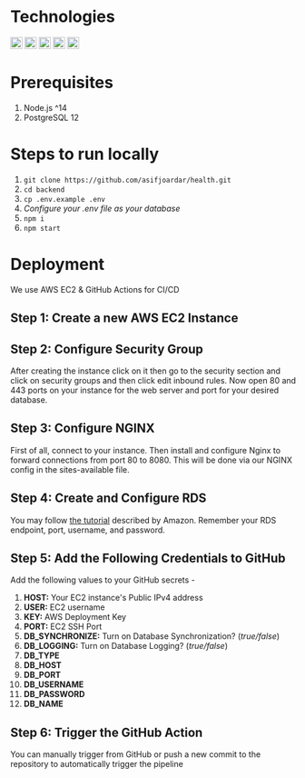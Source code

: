 # Technologies

<a href="https://nodejs.org/" title="Node.js"><img src="https://github.com/get-icon/geticon/raw/master/icons/nodejs-icon.svg" alt="Node.js" width="21px" height="21px"></a>
<a href="https://www.npmjs.com/" title="npm"><img src="https://github.com/get-icon/geticon/raw/master/icons/npm.svg" alt="npm" width="21px" height="21px"></a>
<a href="https://expressjs.com/" title="Express"><img src="https://s3-us-west-2.amazonaws.com/assets.blog.serverless.com/express_js.png" alt="Express" width="21px" height="21px"></a>
<a href="https://www.typescriptlang.org/" title="Typescript"><img src="https://github.com/get-icon/geticon/raw/master/icons/typescript-icon.svg" alt="Typescript" width="21px" height="21px"></a>
<a href="https://typeorm.io/" title="Typeorm"><img src="https://typeorm.io/image/favicon/favicon-32x32.png" alt="TypeORM" width="21px" height="21px"></a>

# Prerequisites

1. Node.js ^14
2. PostgreSQL 12

# Steps to run locally

1. `git clone https://github.com/asifjoardar/health.git`
2. `cd backend`
3. `cp .env.example .env`
4. *Configure your .env file as your database*
5. `npm i`
6. `npm start`

# Deployment

We use AWS EC2 & GitHub Actions for CI/CD

## Step 1: Create a new AWS EC2 Instance

## Step 2: Configure Security Group
After creating the instance click on it then go to the security section and click on security groups and then click edit inbound rules. Now open 80 and 443 ports on your instance for the web server and port for your desired database.

## Step 3: Configure NGINX 
First of all, connect to your instance. Then install and configure Nginx to forward connections from port 80 to 8080. This will be done via our NGINX config in the sites-available file.

## Step 4: Create and Configure RDS
You may follow <a href="https://docs.aws.amazon.com/AmazonRDS/latest/UserGuide/CHAP_Tutorials.WebServerDB.CreateDBInstance.html">the tutorial</a> described by Amazon. Remember your RDS endpoint, port, username, and password.

## Step 5: Add the Following Credentials to GitHub
Add the following values to your GitHub secrets -
1. **HOST:** Your EC2 instance's Public IPv4 address
2. **USER:** EC2 username
3. **KEY:** AWS Deployment Key
4. **PORT:** EC2 SSH Port
5. **DB_SYNCHRONIZE:** Turn on Database Synchronization? (*true/false*) 
6. **DB_LOGGING:** Turn on Database Logging? (*true/false*) 
7. **DB_TYPE**
8. **DB_HOST**
9. **DB_PORT**
10. **DB_USERNAME**
11. **DB_PASSWORD**
12. **DB_NAME**

## Step 6: Trigger the GitHub Action
You can manually trigger from GitHub or push a new commit to the repository to automatically trigger the pipeline
